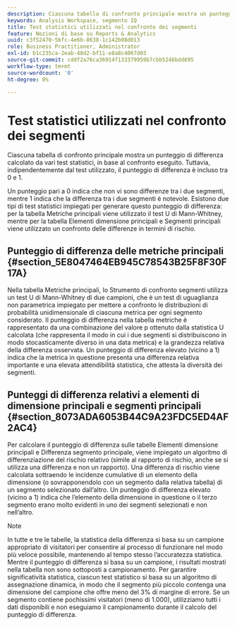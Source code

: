 ```yaml
---
description: Ciascuna tabella di confronto principale mostra un punteggio di differenza calcolato da vari test statistici, in base al confronto eseguito. Tuttavia, indipendentemente dal test utilizzato, il punteggio di differenza è incluso tra 0 e 1.
keywords: Analysis Workspace, segmento IQ
title: Test statistici utilizzati nel confronto dei segmenti
feature: Nozioni di base su Reports & Analytics
uuid: c3f52470-5bfc-4e6b-8638-1c142b08d013
role: Business Practitioner, Administrator
exl-id: b1c235ca-2eab-48d2-bf11-e8a8c4067d03
source-git-commit: cddf2a76ca36914f133379959b7cbb5246bdd695
workflow-type: tm+mt
source-wordcount: '0'
ht-degree: 0%

---
```


# Test statistici utilizzati nel confronto dei segmenti

Ciascuna tabella di confronto principale mostra un punteggio di differenza calcolato da vari test statistici, in base al confronto eseguito. Tuttavia, indipendentemente dal test utilizzato, il punteggio di differenza è incluso tra 0 e 1.

Un punteggio pari a 0 indica che non vi sono differenze tra i due segmenti, mentre 1 indica che la differenza tra i due segmenti è notevole. Esistono due tipi di test statistici impiegati per generare questo punteggio di differenza: per la tabella Metriche principali viene utilizzato il test U di Mann-Whitney, mentre per la tabella Elementi dimensione principali e Segmenti principali viene utilizzato un confronto delle differenze in termini di rischio.

## Punteggio di differenza delle metriche principali {#section_5E8047464EB945C78543B25F8F30F17A}

Nella tabella Metriche principali, lo Strumento di confronto segmenti utilizza un test U di Mann-Whitney di due campioni, che è un test di uguaglianza non parametrica impiegato per mettere a confronto le distribuzioni di probabilità unidimensionale di ciascuna metrica per ogni segmento considerato. Il punteggio di differenza nella tabella metriche è rappresentato da una combinazione del valore p ottenuto dalla statistica U calcolata (che rappresenta il modo in cui i due segmenti si distribuiscono in modo stocasticamente diverso in una data metrica) e la grandezza relativa della differenza osservata. Un punteggio di differenza elevato (vicino a 1) indica che la metrica in questione presenta una differenza relativa importante e una elevata attendibilità statistica, che attesta la diversità dei segmenti.

## Punteggi di differenza relativi a elementi di dimensione principali e segmenti principali {#section_8073ADA6053B44C9A23FDC5ED4AF2AC4}

Per calcolare il punteggio di differenza sulle tabelle Elementi dimensione principali e Differenza segmento principale, viene impiegato un algoritmo di differenziazione del rischio relativo (simile al rapporto di rischio, anche se si utilizza una differenza e non un rapporto). Una differenza di rischio viene calcolata sottraendo le incidenze cumulative di un elemento della dimensione (o sovrapponendolo con un segmento dalla relativa tabella) di un segmento selezionato dall’altro. Un punteggio di differenza elevato (vicino a 1) indica che l’elemento della dimensione in questione o il terzo segmento erano molto evidenti in uno dei segmenti selezionati e non nell’altro.

>[!NOTE]
>
>In tutte e tre le tabelle, la statistica della differenza si basa su un campione appropriato di visitatori per consentire al processo di funzionare nel modo più veloce possibile, mantenendo al tempo stesso l’accuratezza statistica. Mentre il punteggio di differenza si basa su un campione, i risultati mostrati nella tabella non sono sottoposti a campionamento. Per garantire significatività statistica, ciascun test statistico si basa su un algoritmo di assegnazione dinamica, in modo che il segmento più piccolo contenga una dimensione del campione che offre meno del 3% di margine di errore. Se un segmento contiene pochissimi visitatori (meno di 1.000), utilizziamo tutti i dati disponibili e non eseguiamo il campionamento durante il calcolo del punteggio di differenza.
